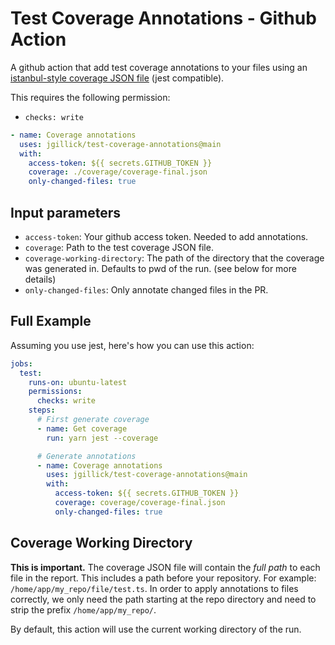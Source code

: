 # Test Coverage Annotations - Github Action

A github action that add test coverage annotations to your files using an [istanbul-style coverage JSON file](https://github.com/gotwarlost/istanbul/blob/master/coverage.json.md) (jest compatible).

This requires the following permission:

- `checks: write`

```yaml
- name: Coverage annotations
  uses: jgillick/test-coverage-annotations@main
  with:
    access-token: ${{ secrets.GITHUB_TOKEN }}
    coverage: ./coverage/coverage-final.json
    only-changed-files: true
```

## Input parameters

- `access-token`: Your github access token. Needed to add annotations.
- `coverage`: Path to the test coverage JSON file.
- `coverage-working-directory`: The path of the directory that the coverage was generated in. Defaults to pwd of the run. (see below for more details)
- `only-changed-files`: Only annotate changed files in the PR.

## Full Example

Assuming you use jest, here's how you can use this action:

```yaml
jobs:
  test:
    runs-on: ubuntu-latest
    permissions:
      checks: write
    steps:
      # First generate coverage
      - name: Get coverage
        run: yarn jest --coverage

      # Generate annotations
      - name: Coverage annotations
        uses: jgillick/test-coverage-annotations@main
        with:
          access-token: ${{ secrets.GITHUB_TOKEN }}
          coverage: coverage/coverage-final.json
          only-changed-files: true
```

## Coverage Working Directory

**This is important.** The coverage JSON file will contain the _full path_ to each file in the report. This includes a path before your repository. For example: `/home/app/my_repo/file/test.ts`.
In order to apply annotations to files correctly, we only need the path starting at the repo directory and need to strip the prefix `/home/app/my_repo/`.

By default, this action will use the current working directory of the run.
